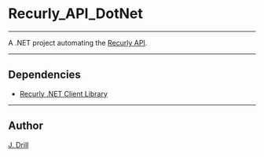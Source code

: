 # Recurly_API_DotNet
---

A .NET project automating the [Recurly API](https://recurly.com/).

---

## Dependencies

* [Recurly .NET Client Library](https://dev.recurly.com/page/net)

---

## Author
[J. Drill](https://github.com/JJDrill)